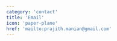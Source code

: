 ```yaml
---
category: 'contact'
title: 'Email'
icon: 'paper-plane'
href: 'mailto:prajith.manian@gmail.com'
---
```

